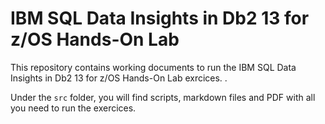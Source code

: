 # IBM SQL Data Insights in Db2 13 for z/OS Hands-On Lab


This repository contains working documents to run the IBM SQL Data Insights in Db2 13 for z/OS Hands-On Lab exrcices. .

Under the `src` folder, you will find scripts, markdown files and PDF with all you need to run the exercices.
